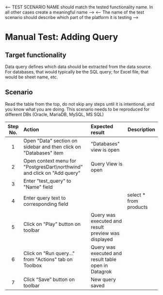 <-- TEST SCENARIO NAME should match the tested functionality name. In all other cases create a meaningful name -->
<-- The name of the test scenario should describe which part of the platform it is testing -->

# Manual Test: Adding Query

## Target functionality

Data query defines which data should be extracted from the data source. For databases, that would typically be the SQL query; for Excel file, that would be sheet name, etc. 

## Scenario

Read the table from the top, do not skip any steps until it is intentional, and you know what you are doing.
This scenario needs to be reproduced for different DBs (Oracle, MariaDB, MySQL, MS SQL)

| Step No. | Action                                                                  | Expected result                                      | Description            |
|:--------:|:------------------------------------------------------------------------|:-----------------------------------------------------|------------------------|
|    1     | Open "Data" section on sidebar and then click on "Databases" item       | "Databases" view is open                             |                        | 
|    2     | Open context menu for "PostgresDart\northwind” and click on "Add query" | Query View is open                                   |                        |
|    3     | Enter "test_query" to "Name" field                                      |                                                      |                        |
|    4     | Enter query text to corresponding field                                 |                                                      | select * from products |
|    5     | Click on "Play" button on toolbar                                       | Query was executed and result preview was displayed  |                        |
|    6     | Click on "Run query…" from "Actions" tab on Toolbox                     | Query was executed and result table open in Datagrok |                        |
|    7     | Click “Save” button on toolbar                                          | New query saved                                      |                        |